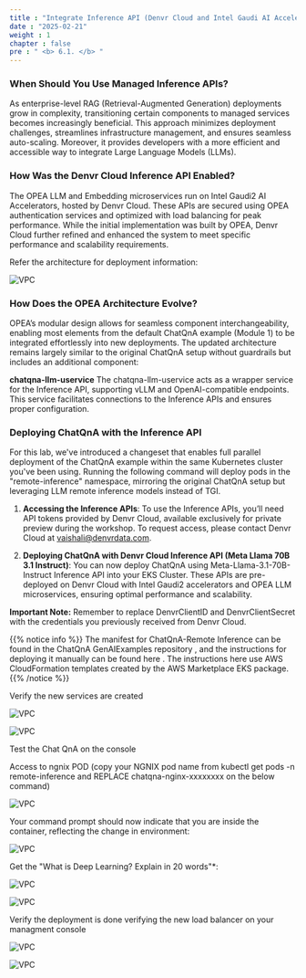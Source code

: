 ```yaml
---
title : "Integrate Inference API (Denvr Cloud and Intel Gaudi AI Accelerator)"
date : "2025-02-21"
weight : 1
chapter : false
pre : " <b> 6.1. </b> "
---
```

### When Should You Use Managed Inference APIs?

As enterprise-level RAG (Retrieval-Augmented Generation) deployments grow in complexity, transitioning certain components to managed services becomes increasingly beneficial. This approach minimizes deployment challenges, streamlines infrastructure management, and ensures seamless auto-scaling. Moreover, it provides developers with a more efficient and accessible way to integrate Large Language Models (LLMs).

### How Was the Denvr Cloud Inference API Enabled?

The OPEA LLM and Embedding microservices run on Intel Gaudi2 AI Accelerators, hosted by Denvr Cloud. These APIs are secured using OPEA authentication services and optimized with load balancing for peak performance. While the initial implementation was built by OPEA, Denvr Cloud further refined and enhanced the system to meet specific performance and scalability requirements.

Refer the architecture for deployment information:

![VPC](/images/5.fwd/image101.png)

### How Does the OPEA Architecture Evolve?

OPEA’s modular design allows for seamless component interchangeability, enabling most elements from the default ChatQnA example (Module 1) to be integrated effortlessly into new deployments. The updated architecture remains largely similar to the original ChatQnA setup without guardrails but includes an additional component:

**chatqna-llm-uservice**
The chatqna-llm-uservice acts as a wrapper service for the Inference API, supporting vLLM and OpenAI-compatible endpoints. This service facilitates connections to the Inference APIs and ensures proper configuration.

### Deploying ChatQnA with the Inference API

For this lab, we've introduced a changeset that enables full parallel deployment of the ChatQnA example within the same Kubernetes cluster you've been using. Running the following command will deploy pods in the "remote-inference" namespace, mirroring the original ChatQnA setup but leveraging LLM remote inference models instead of TGI.

1. **Accessing the Inference APIs**: To use the Inference APIs, you’ll need API tokens provided by Denvr Cloud, available exclusively for private preview during the workshop. To request access, please contact Denvr Cloud at vaishali@denvrdata.com.

2. **Deploying ChatQnA with Denvr Cloud Inference API (Meta Llama 70B 3.1 Instruct)**: You can now deploy ChatQnA using Meta-Llama-3.1-70B-Instruct Inference API into your EKS Cluster. These APIs are pre-deployed on Denvr Cloud with Intel Gaudi2 accelerators and OPEA LLM microservices, ensuring optimal performance and scalability.

**Important Note:**
Remember to replace DenvrClientID and DenvrClientSecret with the credentials you previously received from Denvr Cloud.

{{% notice info %}}
The manifest for ChatQnA-Remote Inference can be found in the ChatQnA GenAIExamples repository , and the instructions for deploying it manually can be found here . The instructions here use AWS CloudFormation templates created by the AWS Marketplace EKS package.
{{% /notice %}}

Verify the new services are created

![VPC](/images/5.fwd/image102.png)

![VPC](/images/5.fwd/image103.png)

Test the Chat QnA on the console

Access to ngnix POD (copy your NGNIX pod name from kubectl get pods -n remote-inference and REPLACE chatqna-nginx-xxxxxxxx on the below command)

![VPC](/images/5.fwd/image104.png)

Your command prompt should now indicate that you are inside the container, reflecting the change in environment:

![VPC](/images/5.fwd/image105.png)

Get the "What is Deep Learning? Explain in 20 words"*:

![VPC](/images/5.fwd/image106.png)

![VPC](/images/5.fwd/image107.png)

Verify the deployment is done verifying the new load balancer on your managment console

![VPC](/images/5.fwd/image108.png)

![VPC](/images/5.fwd/image109.png)